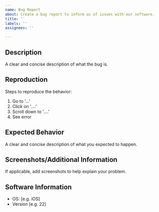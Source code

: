 ```yaml
---
name: Bug Report
about: Create a bug report to inform us of issues with our software.
title: ''
labels: ''
assignees: ''

---
```


## Description
A clear and concise description of what the bug is.

## Reproduction
Steps to reproduce the behavior:
1. Go to '...'
2. Click on '....'
3. Scroll down to '....'
4. See error

## Expected Behavior
A clear and concise description of what you expected to happen.
## Screenshots/Additional Information
If applicable, add screenshots to help explain your problem.

## Software Information
 - OS: [e.g. iOS]
 - Version [e.g. 22]
